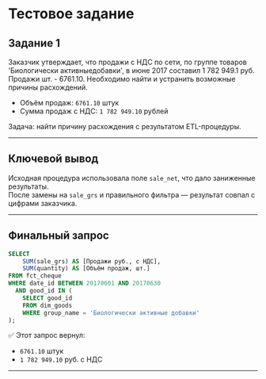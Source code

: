 # Тестовое задание

## Задание 1
Заказчик утверждает, что продажи с НДС по сети, по группе товаров 'Биологически активныедобавки', в июне 2017 составил 1 782 949.1 руб. Продажи шт. - 6761.10.
Необходимо найти и устранить возможные причины расхождений.

- Объём продаж: `6761.10` штук  
- Сумма продаж с НДС: `1 782 949.10` рублей

Задача: найти причину расхождения с результатом ETL-процедуры.

---

## Ключевой вывод

Исходная процедура использовала поле `sale_net`, что дало заниженные результаты.  
После замены на `sale_grs` и правильного фильтра — результат совпал с цифрами заказчика.

---

## Финальный запрос

```sql
SELECT 
    SUM(sale_grs) AS [Продажи руб., с НДС],
    SUM(quantity) AS [Объём продаж, шт.]
FROM fct_cheque 
WHERE date_id BETWEEN 20170601 AND 20170630 
  AND good_id IN (
    SELECT good_id 
    FROM dim_goods 
    WHERE group_name = 'Биологически активные добавки'
);
```

✅ Этот запрос вернул:
- `6761.10` штук
- `1 782 949.10` руб. с НДС

---
